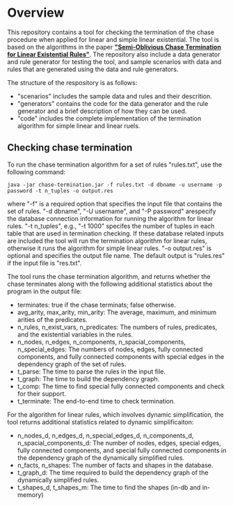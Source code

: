 # Overview

This repository contains a tool for checking the termination of the chase procedure when applied for linear and simple linear existential. The tool is based on the algorithms in the paper [**"Semi-Oblivious Chase Termination for Linear Existential Rules"**](https://github.com/mostafamilani/chase-termination/blob/main/chase-termination.pdf). The repository also include a data generator and rule generator for testing the tool, and sample scenarios with data and rules that are generated using the data and rule generators.

The structure of the respository is as follows:
- \"scenarios\" includes the sample data and rules and their descrition. 
- \"generators\" contains the code for the data generator and the rule generator and a brief description of how they can be used.
- \"code\" includes the complete implementation of the termination algorithm for simple linear and linear ruels.

## Checking chase termination 

To run the chase termination algorithm for a set of rules "rules.txt", use the following command:

```java -jar chase-termination.jar -f rules.txt -d dbname -u username -p password -t n_tuples -o output.res```

where "-f" is a required option that specifies the input file that contains the set of rules. "-d dbname", "-U username", and "-P password" arespecify the database connection information for running the algorithm for linear rules. "-t n_tuples", e.g., "-t 1000" specifes the number of tuples in each table that are used in termination checking. If these database related inputs are included the tool will run the termination algorithm for linear rules, otherwise it runs the algorithm for simple linear rules. "-o output.res" is optional and specifies the output file name. The default output is "rules.res" if the input file is "res.txt". 

The tool runs the chase termination algorithm, and returns whether the chase terminates along with the following additional statistics about the program in the output file:

- terminates: true if the chase terminats; false otherwise.
- avg_arity, max_arity, min_arity: The average, maximum, and minimum arities of the predicates.
- n_rules, n_exist_vars, n_predicates: The numbers of rules, predicates, and the existential variables in the rules.
- n_nodes, n_edges, n_components, n_spacial_components, n_special_edges: The numbers of nodes, edges, fully connected components, and fully connected components with special edges in the dependency graph of the set of rules.
- t_parse: The time to parse the rules in the input file.
- t_graph: The time to build the dependency graph.
- t_comp: The time to find special fully connected components and check for their support.
- t_terminate: The end-to-end time to check termination.

For the algorithm for linear rules, which involves dynamic simplification, the tool returns additional statistics related to dynamic simplificaiton:
- n_nodes_d, n_edges_d, n_special_edges_d, n_components_d, n_spacial_components_d: The number of nodes, edges, special edges, fully connected components, and special fully connected components in the dependency graph of the dynamically simplified rules. 
- n_facts, n_shapes: The number of facts and shapes in the database.
- t_graph_d: The time required to build the dependency graph of the dynamically simplified rules. 
- t_shapes_d, t_shapes_m: The time to find the shapes (in-db and in-memory)

